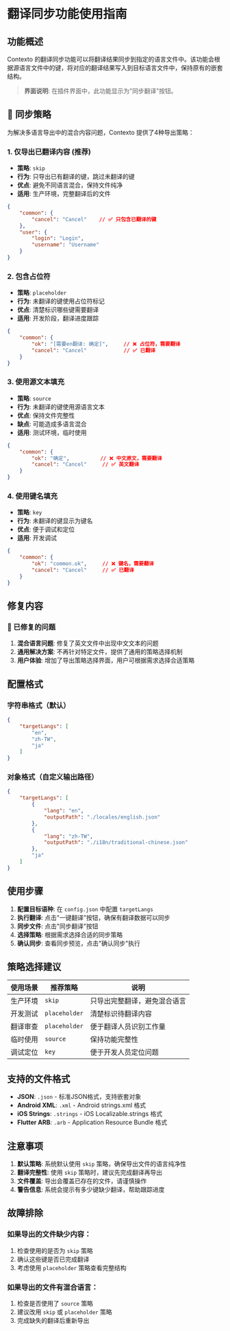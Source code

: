 # 翻译同步功能使用指南

## 功能概述

Contexto 的翻译同步功能可以将翻译结果同步到指定的语言文件中。该功能会根据源语言文件中的键，将对应的翻译结果写入到目标语言文件中，保持原有的嵌套结构。

> **界面说明**: 在插件界面中，此功能显示为"同步翻译"按钮。

## 🎯 同步策略

为解决多语言导出中的混合内容问题，Contexto 提供了4种导出策略：

### 1. 仅导出已翻译内容 (推荐)
- **策略**: `skip`
- **行为**: 只导出已有翻译的键，跳过未翻译的键
- **优点**: 避免不同语言混合，保持文件纯净
- **适用**: 生产环境，完整翻译后的文件

```json
{
    "common": {
        "cancel": "Cancel"    // ✅ 只包含已翻译的键
    },
    "user": {
        "login": "Login",
        "username": "Username"
    }
}
```

### 2. 包含占位符
- **策略**: `placeholder`
- **行为**: 未翻译的键使用占位符标记
- **优点**: 清楚标识哪些键需要翻译
- **适用**: 开发阶段，翻译进度跟踪

```json
{
    "common": {
        "ok": "[需要en翻译: 确定]",     // ❌ 占位符，需要翻译
        "cancel": "Cancel"            // ✅ 已翻译
    }
}
```

### 3. 使用源文本填充
- **策略**: `source`
- **行为**: 未翻译的键使用源语言文本
- **优点**: 保持文件完整性
- **缺点**: 可能造成多语言混合
- **适用**: 测试环境，临时使用

```json
{
    "common": {
        "ok": "确定",          // ❌ 中文原文，需要翻译
        "cancel": "Cancel"     // ✅ 英文翻译
    }
}
```

### 4. 使用键名填充
- **策略**: `key`
- **行为**: 未翻译的键显示为键名
- **优点**: 便于调试和定位
- **适用**: 开发调试

```json
{
    "common": {
        "ok": "common.ok",     // ❌ 键名，需要翻译
        "cancel": "Cancel"     // ✅ 已翻译
    }
}
```

## 修复内容

### 🐛 已修复的问题
1. **混合语言问题**: 修复了英文文件中出现中文文本的问题
2. **通用解决方案**: 不再针对特定文件，提供了通用的策略选择机制
3. **用户体验**: 增加了导出策略选择界面，用户可根据需求选择合适策略

## 配置格式

### 字符串格式（默认）
```json
{
    "targetLangs": [
        "en",
        "zh-TW", 
        "ja"
    ]
}
```

### 对象格式（自定义输出路径）
```json
{
    "targetLangs": [
        {
            "lang": "en",
            "outputPath": "./locales/english.json"
        },
        {
            "lang": "zh-TW", 
            "outputPath": "./i18n/traditional-chinese.json"
        },
        "ja"
    ]
}
```

## 使用步骤

1. **配置目标语种**: 在 `config.json` 中配置 `targetLangs`
2. **执行翻译**: 点击"一键翻译"按钮，确保有翻译数据可以同步
3. **同步文件**: 点击"同步翻译"按钮
4. **选择策略**: 根据需求选择合适的同步策略
5. **确认同步**: 查看同步预览，点击"确认同步"执行

## 策略选择建议

| 使用场景 | 推荐策略 | 说明 |
|---------|----------|------|
| 生产环境 | `skip` | 只导出完整翻译，避免混合语言 |
| 开发测试 | `placeholder` | 清楚标识待翻译内容 |
| 翻译审查 | `placeholder` | 便于翻译人员识别工作量 |
| 临时使用 | `source` | 保持功能完整性 |
| 调试定位 | `key` | 便于开发人员定位问题 |

## 支持的文件格式

- **JSON**: `.json` - 标准JSON格式，支持嵌套对象
- **Android XML**: `.xml` - Android strings.xml 格式  
- **iOS Strings**: `.strings` - iOS Localizable.strings 格式
- **Flutter ARB**: `.arb` - Application Resource Bundle 格式

## 注意事项

1. **默认策略**: 系统默认使用 `skip` 策略，确保导出文件的语言纯净性
2. **翻译完整性**: 使用 `skip` 策略时，建议先完成翻译再导出
3. **文件覆盖**: 导出会覆盖已存在的文件，请谨慎操作
4. **警告信息**: 系统会提示有多少键缺少翻译，帮助跟踪进度

## 故障排除

### 如果导出的文件缺少内容：
1. 检查使用的是否为 `skip` 策略
2. 确认这些键是否已完成翻译
3. 考虑使用 `placeholder` 策略查看完整结构

### 如果导出的文件有混合语言：
1. 检查是否使用了 `source` 策略
2. 建议改用 `skip` 或 `placeholder` 策略
3. 完成缺失的翻译后重新导出
